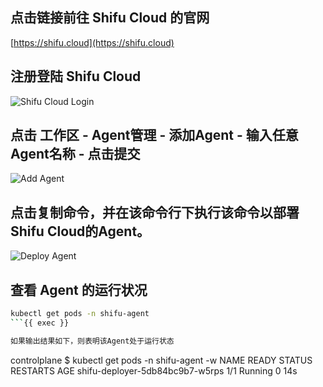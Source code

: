 
## 点击链接前往 Shifu Cloud 的官网

[https://shifu.cloud](https://shifu.cloud)

## 注册登陆 Shifu Cloud

![Shifu Cloud Login](https://raw.githubusercontent.com/leepala/killercoda-shifu-demo/main/images/ShifuCloudLogin.png)

## 点击 工作区 - Agent管理 - 添加Agent - 输入任意Agent名称 - 点击提交 

![Add Agent](https://raw.githubusercontent.com/leepala/killercoda-shifu-demo/main/images/AddAgent.png)

## 点击复制命令，并在该命令行下执行该命令以部署Shifu Cloud的Agent。
![Deploy Agent](https://raw.githubusercontent.com/leepala/killercoda-shifu-demo/main/images/DeployAgent.png)

## 查看 Agent 的运行状况
```bash
kubectl get pods -n shifu-agent
```{{ exec }}

如果输出结果如下，则表明该Agent处于运行状态

```
controlplane $ kubectl get pods -n shifu-agent -w
NAME                              READY   STATUS    RESTARTS   AGE
shifu-deployer-5db84bc9b7-w5rps   1/1     Running   0          14s
```